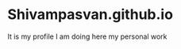 # Shivampasvan.github.io
It is my profile 
I am doing here my personal work
    
     
    
    
 
  
